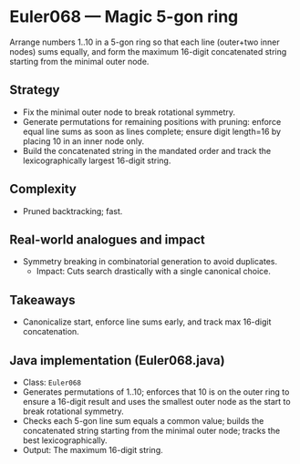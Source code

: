 # Euler068 — Magic 5-gon ring

Arrange numbers 1..10 in a 5-gon ring so that each line (outer+two inner nodes) sums equally, and form the maximum 16-digit concatenated string starting from the minimal outer node.

## Strategy

- Fix the minimal outer node to break rotational symmetry.
- Generate permutations for remaining positions with pruning: enforce equal line sums as soon as lines complete; ensure digit length=16 by placing 10 in an inner node only.
- Build the concatenated string in the mandated order and track the lexicographically largest 16-digit string.

## Complexity
- Pruned backtracking; fast.

## Real-world analogues and impact
- Symmetry breaking in combinatorial generation to avoid duplicates.
  - Impact: Cuts search drastically with a single canonical choice.

## Takeaways
- Canonicalize start, enforce line sums early, and track max 16-digit concatenation.


## Java implementation (Euler068.java)

- Class: `Euler068`
- Generates permutations of 1..10; enforces that 10 is on the outer ring to ensure a 16-digit result and uses the smallest outer node as the start to break rotational symmetry.
- Checks each 5-gon line sum equals a common value; builds the concatenated string starting from the minimal outer node; tracks the best lexicographically.
- Output: The maximum 16-digit string.
